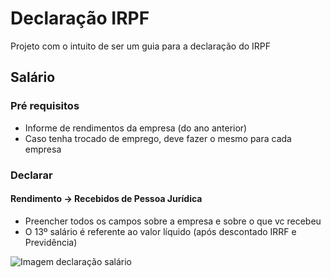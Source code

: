 # Declaração IRPF

Projeto com o intuito de ser um guia para a declaração do IRPF

## Salário

### Pré requisitos

- Informe de rendimentos da empresa (do ano anterior)
- Caso tenha trocado de emprego, deve fazer o mesmo para cada empresa

### Declarar

#### Rendimento -> Recebidos de Pessoa Jurídica

- Preencher todos os campos sobre a empresa e sobre o que vc recebeu
- O 13º salário é referente ao valor líquido (após descontado IRRF e Previdência)

![Imagem declaração salário](salario-1.png)